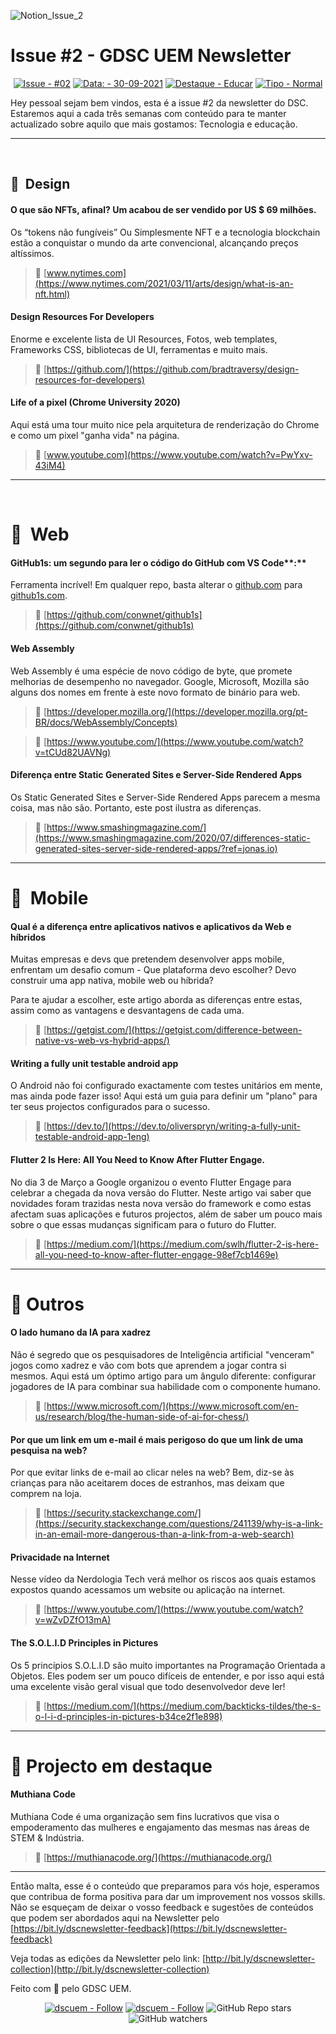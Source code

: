![Notion_Issue_2](https://user-images.githubusercontent.com/50568515/130361788-3e8584d4-a165-45ca-a290-8e8951ba53b0.png)

# **Issue #2 - GDSC UEM Newsletter**

<span align="center">

[![Issue - #02](https://img.shields.io/badge/Issue-%2302-2ea44f)](https://https://github.com/DSC-Eduardo-Mondlane-University/newsletter/tree/main/2021/)
[![Data: - 30-09-2021](https://img.shields.io/badge/Data%3A-30--09--2021-brightgreen)](https://https://github.com/DSC-Eduardo-Mondlane-University/newsletter/tree/main/2021/)
[![Destaque - Educar](https://img.shields.io/badge/Destaque-Educar-yellow)](https://https://github.com/DSC-Eduardo-Mondlane-University/newsletter/tree/main/2021/) [![Tipo  - Normal](https://img.shields.io/badge/Tipo_-Normal-blue)](https://https://github.com/DSC-Eduardo-Mondlane-University/newsletter/tree/main/2021/)

</span>

Hey pessoal sejam bem vindos, esta é a issue #2 da newsletter do DSC.
Estaremos aqui a cada três semanas com conteúdo para te manter actualizado sobre aquilo que mais gostamos: Tecnologia e educação.

---

<br>

## 🎯  **Design**
#### **O que são NFTs, afinal? Um acabou de ser vendido por US $ 69 milhões.**

Os “tokens não fungíveis” Ou Simplesmente NFT e a tecnologia blockchain estão a conquistar o mundo da arte convencional, alcançando preços altíssimos.

> 📎 [www.nytimes.com](https://www.nytimes.com/2021/03/11/arts/design/what-is-an-nft.html)

#### **Design Resources For Developers**

Enorme e excelente lista de UI Resources, Fotos, web templates, Frameworks CSS, bibliotecas de UI, ferramentas e muito mais.

> 📎 [https://github.com/](https://github.com/bradtraversy/design-resources-for-developers)

#### **Life of a pixel (Chrome University 2020)**

Aqui está uma tour muito nice pela arquitetura de renderização do Chrome e como um pixel "ganha vida" na página.

> 📎 [www.youtube.com](https://www.youtube.com/watch?v=PwYxv-43iM4)
---
<br>

# 🎯  **Web**

####  GitHub1s: um segundo para ler o código do GitHub com VS Code**:**

Ferramenta incrível! Em qualquer repo, basta alterar o [github.com](http://github.com/) para [github1s.com](http://github1s.com/).

> 📎 [https://github.com/conwnet/github1s](https://github.com/conwnet/github1s)

#### Web Assembly

Web Assembly é uma espécie de novo código de byte, que promete melhorias de desempenho no navegador. Google, Microsoft, Mozilla são alguns dos nomes em frente à este novo formato de binário para web.

> 📎 [https://developer.mozilla.org/](https://developer.mozilla.org/pt-BR/docs/WebAssembly/Concepts)

> 📎 [https://www.youtube.com/](https://www.youtube.com/watch?v=tCUd82UAVNg)

#### Diferença entre Static Generated Sites e Server-Side Rendered Apps

Os Static Generated Sites e Server-Side Rendered Apps parecem a mesma coisa, mas não são. Portanto, este post ilustra as diferenças.

> 📎 [https://www.smashingmagazine.com/](https://www.smashingmagazine.com/2020/07/differences-static-generated-sites-server-side-rendered-apps/?ref=jonas.io)

---

# **🎯  Mobile**

#### Qual é a diferença entre aplicativos nativos e aplicativos da Web e híbridos

Muitas empresas e devs que pretendem desenvolver apps mobile, enfrentam um desafio comum - Que plataforma devo escolher? Devo construir uma app nativa, mobile web ou híbrida?

Para te ajudar a escolher, este artigo aborda as diferenças entre estas, assim como as vantagens e desvantagens de cada uma.

> 📎 [https://getgist.com/](https://getgist.com/difference-between-native-vs-web-vs-hybrid-apps/)

#### Writing a fully unit testable android app

O Android não foi configurado exactamente com testes unitários em mente, mas ainda pode fazer isso! Aqui está um guia para definir um "plano" para ter seus projectos configurados para o sucesso.

> 📎 [https://dev.to/](https://dev.to/oliverspryn/writing-a-fully-unit-testable-android-app-1eng)

####  Flutter 2 Is Here: All You Need to Know After Flutter Engage.

No dia 3 de Março a Google organizou o evento Flutter Engage para celebrar a chegada da nova versão do Flutter. Neste artigo vai saber que novidades foram trazidas nesta nova versão do framework e como estas afectam suas aplicações e futuros projectos, além de saber um pouco mais sobre o que essas mudanças significam para o futuro do Flutter.

> 📎 [https://medium.com/](https://medium.com/swlh/flutter-2-is-here-all-you-need-to-know-after-flutter-engage-98ef7cb1469e)

---

# **🎯 Outros**

#### O lado humano da IA para xadrez

Não é segredo que os pesquisadores de Inteligência artificial "venceram" jogos como xadrez e vão com bots que aprendem a jogar contra si mesmos. Aqui está um óptimo artigo para um ângulo diferente: configurar jogadores de IA para combinar sua habilidade com o componente humano.

> 📎 [https://www.microsoft.com/](https://www.microsoft.com/en-us/research/blog/the-human-side-of-ai-for-chess/)

#### Por que um link em um e-mail é mais perigoso do que um link de uma pesquisa na web?

Por que evitar links de e-mail ao clicar neles na web? Bem, diz-se às crianças para não aceitarem doces de estranhos, mas deixam que comprem na loja.

> 📎 [https://security.stackexchange.com/](https://security.stackexchange.com/questions/241139/why-is-a-link-in-an-email-more-dangerous-than-a-link-from-a-web-search)

#### Privacidade na Internet

Nesse vídeo da Nerdologia Tech verá melhor os riscos aos quais estamos expostos quando acessamos um website ou aplicação na internet.

> 📎 [https://www.youtube.com/](https://www.youtube.com/watch?v=wZvDZfO13mA)

#### The S.O.L.I.D Principles in Pictures

Os 5 princípios S.O.L.I.D são muito importantes na Programação Orientada a Objetos. Eles podem ser um pouco difíceis de entender, e por isso aqui está uma excelente visão geral visual que todo desenvolvedor deve ler!

> 📎 [https://medium.com/](https://medium.com/backticks-tildes/the-s-o-l-i-d-principles-in-pictures-b34ce2f1e898)

---

# **🎯 Projecto em destaque**

####  Muthiana Code

Muthiana Code é uma organização sem fins lucrativos que visa o empoderamento das mulheres e engajamento das mesmas nas áreas de STEM & Indústria.

> 📎 [https://muthianacode.org/](https://muthianacode.org/)

---

Então malta, esse é o conteúdo que preparamos para vós hoje, esperamos que contribua de forma positiva para dar um improvement nos vossos skills. Não se esqueçam de deixar o vosso feedback e sugestões de conteúdos que podem ser abordados aqui na Newsletter pelo [https://bit.ly/dscnewsletter-feedback](https://bit.ly/dscnewsletter-feedback)

Veja todas as edições da Newsletter pelo link: [http://bit.ly/dscnewsletter-collection](http://bit.ly/dscnewsletter-collection)

Feito com 💙 pelo GDSC UEM.
<p align="center">
  <a href="https://twitter.com/dscuem"><img src="https://img.shields.io/badge/dscuem-Follow-1DA1F2?logo=Twitter" alt="dscuem - Follow"></a>
  <a href="https://instagram.com/dscuem"><img src="https://img.shields.io/badge/dscuem-Follow-E4405F?logo=Instagram" alt="dscuem - Follow"></a>
  <img alt="GitHub Repo stars" src="https://img.shields.io/github/stars/DSC-Eduardo-Mondlane-University/newsletter?style=social">
  <img alt="GitHub watchers" src="https://img.shields.io/github/watchers/DSC-Eduardo-Mondlane-University/newsletter?style=social">

</p>

